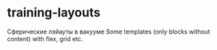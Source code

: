 # training-layouts
Сферические лэйауты в вакууме
Some templates (only blocks without content) with flex, grid etc.
